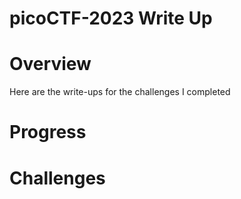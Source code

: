 # picoCTF-2023 Write Up

# Overview
Here are the write-ups for the challenges I completed

# Progress

# Challenges

